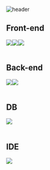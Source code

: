 ![header](https://capsule-render.vercel.app/api?type=rect&color=0:DFFFCD,50:90F9C4,100:39F3BB&height=300&section=header&text=hello,%20This%20is%20CS's%20GitHub%20&animation=fadeIn&fontSize=50)

## Front-end
<div style="display:flex; flex-direction:row;">
  <img src="https://img.shields.io/badge/html5-%23E34F26.svg?style=for-the-badge&logo=html5&logoColor=white">
  <img src="https://img.shields.io/badge/css3-%231572B6.svg?style=for-the-badge&logo=css3&logoColor=white">
  <img src="https://img.shields.io/badge/javascript-%23323330.svg?style=for-the-badge&logo=javascript&logoColor=%23F7DF1E">
</div><br>

## Back-end
<div style="display:flex; flex-direction:row;">
  <img src="https://img.shields.io/badge/java-%23ED8B00.svg?style=for-the-badge&logo=openjdk&logoColor=white">
  <img src="https://img.shields.io/badge/spring-%236DB33F.svg?style=for-the-badge&logo=spring&logoColor=white">
</div><br>

## DB
<div style="display:flex; flex-direction:row;">
  <img src="https://img.shields.io/badge/MariaDB-003545?style=for-the-badge&logo=mariadb&logoColor=white">
</div><br>

## IDE
<div style="display:flex; flex-direction:row;">
  <img src="https://img.shields.io/badge/IntelliJIDEA-000000.svg?style=for-the-badge&logo=intellij-idea&logoColor=white">
</div><br>

